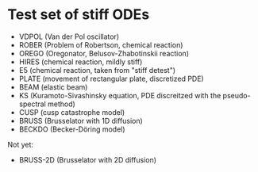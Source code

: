 # Test set of stiff ODEs

* VDPOL (Van der Pol oscillator)
* ROBER (Problem of Robertson, chemical reaction)
* OREGO (Oregonator, Belusov-Zhabotinskii reaction)
* HIRES (chemical reaction, mildly stiff)
* E5 (chemical reaction, taken from "stiff detest")
* PLATE (movement of rectangular plate, discretized PDE)
* BEAM (elastic beam)
* KS (Kuramoto-Sivashinsky equation, PDE discreitzed with the pseudo-spectral method)
* CUSP (cusp catastrophe model)
* BRUSS (Brusselator with 1D diffusion)
* BECKDO (Becker-Döring model)

Not yet:
* BRUSS-2D (Brusselator with 2D diffusion)
